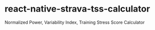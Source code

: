 # react-native-strava-tss-calculator

Normalized Power, Variability Index, Training Stress Score Calculator
